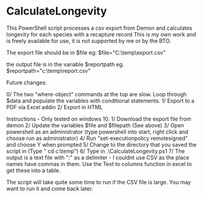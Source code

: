 # CalculateLongevity
This PowerShell script processes a csv export from Demon and calculates longevity for each species with a recapture record
This is my own work and is freely available for use, it is not supported by me or by the BTO.

The export file should be in $file  eg: $file="C:\temp\export.csv"

the output file is in the variable $reportpath   eg. $reportpath="c:\temp\report.csv"

Future changes:

0/ The two "where-object" commands at the top are slow. Loop through $data and populate the variables with conditional statements.
1/ Export to a PDF via Excel addin
2/ Export in HTML





Instructions - Only tested on windows 10.
1/ Download the export file from demon
2/ Update the variables $file and $filepath (See above)
3/ Open powershell as an administrator (type powershell into start, right click and choose run as administrator)
4/ Run "set-executionpolicy remotesigned" and choose Y when prompted
5/ Change to the directory that you saved the script in  (Type " cd c:\temp")
6/ Type in .\CalculateLongevity.ps1
7/ The output is a text file with ":" as a delimiter - I couldnt use CSV as the place names have commas in them. Use the Text to columns function in excel to get these into a table.

The script will take quite some time to run if the CSV file is large. You may want to run it and come back later.




